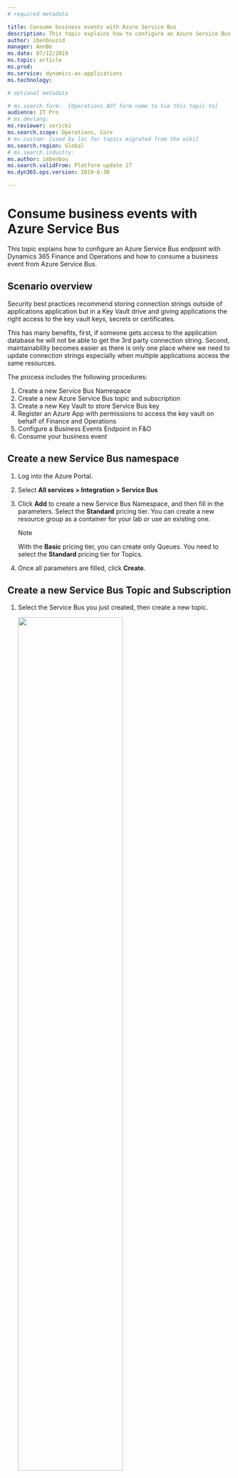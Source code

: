 ```yaml
---
# required metadata

title: Consume business events with Azure Service Bus
description: This topic explains how to configure an Azure Service Bus endpoint with Dynamics 365 Finance and Operations and how to consume a business event form Azure Service Bus.
author: ibenbouzid
manager: AnnBe
ms.date: 07/12/2019
ms.topic: article
ms.prod: 
ms.service: dynamics-ax-applications
ms.technology: 

# optional metadata

# ms.search.form:  [Operations AOT form name to tie this topic to]
audience: IT Pro
# ms.devlang: 
ms.reviewer: sericks
ms.search.scope: Operations, Core
# ms.custom: [used by loc for topics migrated from the wiki]
ms.search.region: Global
# ms.search.industry: 
ms.author: imbenbou
ms.search.validFrom: Platform update 27
ms.dyn365.ops.version: 2019-6-30 

---
```

# Consume business events with Azure Service Bus
This topic explains how to configure an Azure Service Bus endpoint with Dynamics 365 Finance and Operations and how to consume a business event from Azure Service Bus.

## Scenario overview
Security best practices recommend storing connection strings outside of applications application but in a Key Vault drive and giving applications the right access to the key vault keys, secrets or certificates.

This has many benefits, first, if someone gets access to the application database he will not be able to get the 3rd party connection string. Second, maintainability becomes easier as there is only one place where we need to update connection strings especially when multiple applications access the same resources.

The process includes the following procedures:

1.   Create a new Service Bus Namespace
2.   Create a new Azure Service Bus topic and subscription
3.   Create a new Key Vault to store Service Bus key
4.   Register an Azure App with permissions to access the key vault on behalf of Finance and Operations
5.   Configure a Business Events Endpoint in F&O
6.   Consume your business event

## Create a new Service Bus namespace

1.  Log into the Azure Portal.

2.  Select **All services \> Integration \> Service Bus**

3.  Click **Add** to create a new Service Bus Namespace, and then fill in the parameters. Select the **Standard** pricing tier. You can create a new resource group as a container for your lab or use an existing one.

    > [!Note]
    > With the **Basic** pricing tier, you can create only Queues. You need to select the **Standard** pricing tier for Topics.

4.  Once all parameters are filled, click **Create**.

## Create a new Service Bus Topic and Subscription


1.  Select the Service Bus you just created, then create a new topic.

    <img src="../../media/BEF-Howto-servicebus-03.png" width="70%">

2.  Select the newly created Topic, and then create a new subscription called BE-USMF.

    <img src="../../media/BEF-Howto-servicebus-04.png" width="70%">

3.  Go back to your Service Bus panel and create a new shared access policy to send events. Only the **Send** policy is needed to send events to the Service Bus Topic.

    <img src="../../media/BEF-Howto-servicebus-05.png" width="70%">

4.  Select the new send policy, and then copy the **Primary Connection String** and save it for later usage.

    <img src="../../media/BEF-Howto-servicebus-06.png" width="70%">

## Create a Key Vault

For this procedure, you will have to create a Key Vault to store the connection string you copied above. A key vault is a secure drive used to store keys, secrets, and certificates. Instead of storing the connection string in Finance and Operations, it is more common and secure to store it in a key vault, and then register a new application with Azure active directory that will have the right to retrieve the secret form the key vault on behalf of Finance and Operations.

1.  Select **All services \> Security \> key vaults**.

2.  Create a new key vault within your resource group and **default parameters**

    <img src="../../media/BEF-Howto-Keyvault-02.png" width="50%">

3.  Select **Overview** and copy the key vault URL **DNS Name** and save it for later use.

    <img src="../../media/BEF-Howto-Keyvault-03.png" width="70%">

4.  Select **BE-key vault \> Secrets \> Generate/Import** and choose a new name for your secret and **copy** the service bus **connection string** you saved earlier.

    <img src="../../media/BEF-Howto-Keyvault-04.png" width="70%">

5.  Click **Create**.

## Register a new Application

For this procedure, you will register a new application with Azure AD and give read and retrieve access to key vault secrets. Then this application will be used by Finance and Operations to retrieve Service Bus Secrets.

1.  Select **All services \> Security \> Azure Active Directory**

2.  Select **App registrations (preview) \> New registration**, and then type a new name for your application.

3.  Click on **Register**.

4.  Select new application. Click **Certificates & secrets \> New client secret**. Then type a name for your secret and set it to never expire. Click on **Add**.

   <img src="../../media/BEF-Howto-Keyvault-07.png" width="50%">

5.  Copy your new secret for later use. Secrets are visible only once, if you forget to copy it you will need to delete it and create a new one.

   <img src="../../media/BEF-Howto-Keyvault-08.png" width="70%">

6.  Select **Overview** and copy your application ID. Save it for later use.

    <img src="../../media/BEF-Howto-Keyvault-09.png" width="70%">

7.  Go back to the previously created Key vault by selecting **All services \> Security \> key vaults**.

8.  Select your key vault and click **Access policies \> Add new**.

9.  Select your new registered application in the **Principal** area. The select **Get** and **List** secret permissions to retrieve key vault secrets.

    <img src="../../media/BEF-Howto-Keyvault-12.png" width="50%">

10.  **Save** your new access policy.

## Configure a business event endpoint in Finance and Operations

1.  Log into the Finance and Operations.

2.  Go to **System administration \> Setup \> System parameters**.

3.  Click the **Business events** tab.

4.  Click **Business events**.

5.  Click **Endpoints**.

6.  Click **New**.

7.  Select **Azure Service Bus Topic**.

8.  Click **Next**.

9.  Provide the necessary parameter values.

    <img src="../../media/BEF-Howto-servicebus-08.png" width="70%">

10. Click **OK**.

## Consuming a Business Event

The business scenario is to send an email or a message to a team channel whenever a customer payment has been posted for the USMF company. The message needs to contain details such as the customer account number, customer name, and amount of payment.

1.  Activate the customer payment posted business event for USMF.

    <img src="../../media/BEF-Howto-servicebus-09.png" width="30%">

2.  Once you activate a business event with a new endpoint, Finance and Operations sends a test message to verify that the configuration is accurate and to cash the connection. In order to verify that the test message has been received, navigate to Azure and select your service bus topic **BE-Topic**.

3.  From there jump into your **Service Bus Subscription BE-USMF** that you created earlier.

4.  Verify that the message count of your subscription is showing a value of at least 1. If this is not the case, wait for the batch job to pick up your message.

    <img src="../../media/BEF-Howto-servicebus-10.png" width="70%">

5.  Select **All services\> Integration\> Logic Apps** in the Azure portal.

    <img src="../../media/BEF-Howto-servicebus-11.png" width="70%">

6.  Create a new logic app in your resource group.

7.  Once your Logic Apps resource has been created, choose to create a **Blank Logic Apps**.

8.  Search for **Service Bus** and **select** it.

9.  Select the trigger called **When a message is received in a topic subscription (auto-complete)**.

    > [!Note] 
    > Auto complete means that once the message is retrieved, it is deleted from the subscription queue. Peek-lock will authorize concurrent consumers and will need a call to Service Bus “complete” API command to delete the message.

10. As it is the first time Logic Apps will access your Service Bus, it asks you for a new connection that will cash connection details as a service bus namespace URL and credential. Select your service bus namespace and provide a name for your new connection.

11. Choose the **RootManageSharedAccessKey** policy for your Logic Apps and select **Create**.

    > [!Note]
    > The send policy can’t be used here as we want to retrieve messages instead. A best practice would have been to create a new policy for our use case with Listen permission only.

    <img src="../../media/BEF-Howto-servicebus-16.png" width="70%">

12. Select your trigger parameters with the right topic name and subscription name you created.

    This API polls Service Bus for new messages continually with a configurable recurrence (each 3 minutes by default). If the volume of messages is low this API will have a cost impact for unnecessary triggers as Logic Apps is priced per trigger calls and action runs. However, a push architecture is possible leveraging Event Grid in the middle. Service Bus can push events to Event Grid when there are messages in a queue or a subscription. For more details, see [Azure Service Bus to Event Grid integration overview](https://docs.microsoft.com/en-us/azure/service-bus-messaging/service-bus-to-event-grid-integration-concept).

    <img src="../../media/BEF-Howto-servicebus-17.png" width="70%">

13. Select the **New step** button to add a new action.

14. Search for **Parse Json** data operation. This step is needed to be able to parse our message with the schema of our data contract provided by Finance and Operations.

15. The body content received from the service bus is encoded into base64 so we need to transform into string before parsing the json payload. Select the **Content** field, on the side bar select the **Expression** tab, and then type the following expression **Base64ToString().**

    <img src="../../media/BEF-Howto-servicebus-19.png" width="70%">

16. Put your cursor between the parenthesis and select the **Dynamic content** tab to look for the **Content of the message** from the previous service bus trigger. Then select the Content and click on **OK**.

    <img src="../../media/BEF-Howto-servicebus-20.png" width="50%">

17. Type in the schema of the contract received from Finance and Operations. However, Finance and Operations provides only a sample payload instead. Hence, we can use Logic Apps to generate a schema from a payload. Go back to Finance and Operations, select your event in the catalog, and click the **Download schema** link. This will download a text file. Open the text file and copy the content.

18. Go back to Logic Apps. Click the **Use sample payload to generate schema** link. Then paste in the text file content and click  **Done**.

    <img src="../../media/BEF-Howto-servicebus-22.png" width="70%">

19. Depending on the quality of your sample payload, your generator will not recognize an Integer from a real especially if the real is provided as a whole number in the sample payload. Review your generated schema and check if you need to change an “integer” field into “number”. (In Json a “number” data type means real).

    <img src="../../media/BEF-Howto-servicebus-23.png" width="70%">

20. Choose another final action like to send an email to notify with customer payment details. Search for the **send email** action, then login to your Office 365 account.

21. Fill in the message with the required fields.

    <img src="../../media/BEF-Howto-servicebus-25.png" width="70%">

22.  Save your logic apps.

23. Trigger the business event by posting a customer payment. Then check whether the logic app runs and whether you receive an email with customer payment details.
